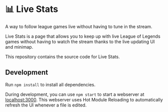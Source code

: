 # :bar_chart: Live Stats
A way to follow league games live without having to tune in the stream.

Live Stats is a page that allows you to keep up with live League of Legends games without having to watch the stream thanks to the live updating UI and minimap. 

This repository contains the source code for Live Stats.

## Development

Run `npm install` to install all dependencies.

During development, you can use `npm start` to start a webserver at [localhost:3000](http://localhost:3000). This webserver uses Hot Module Reloading to automatically refresh the UI whenever a file is edited.
